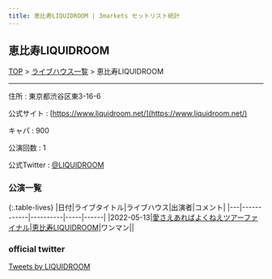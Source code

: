 ```yaml
---
title: 恵比寿LIQUIDROOM | 3markets セットリスト統計
---
```

## 恵比寿LIQUIDROOM

[TOP](/setlist/) > [ライブハウス一覧](livehouses.html) > 恵比寿LIQUIDROOM

___

住所
:    東京都渋谷区東3-16-6

公式サイト
:    [https://www.liquidroom.net/](https://www.liquidroom.net/)

キャパ
:    900

公演回数
: 1


公式Twitter
: <a href="https://twitter.com/LIQUIDROOM">@LIQUIDROOM</a>


### 公演一覧

{:.table-lives}
|日付|ライブタイトル|ライブハウス|出演者|コメント|
|---|------------|----------|-----|------|
|<span class="nowrap">2022-05-13</span>|[愛さえあればよくねえツアーファイナル](live001.html)|[恵比寿LIQUIDROOM](livehouse001.html)|ワンマン||



### official twitter

<a class="twitter-timeline" href="https://twitter.com/LIQUIDROOM?ref_src=twsrc%5Etfw">Tweets by LIQUIDROOM</a> <script async src="https://platform.twitter.com/widgets.js" charset="utf-8"></script>